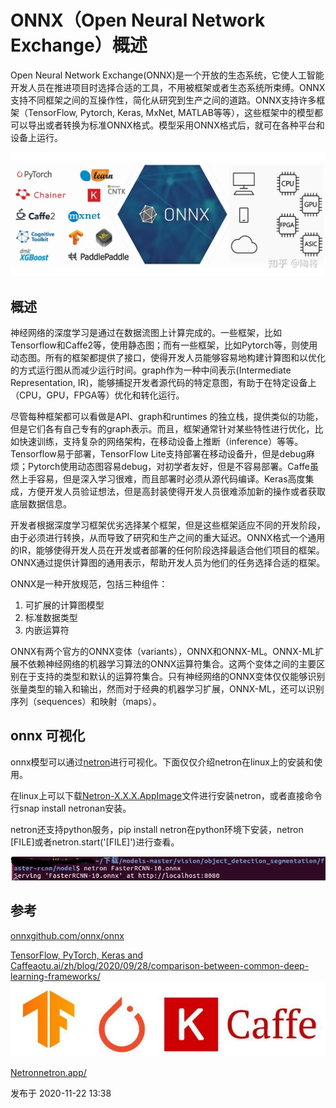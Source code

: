 # ONNX（Open Neural Network Exchange）概述

Open Neural Network Exchange(ONNX)是一个开放的生态系统，它使人工智能开发人员在推进项目时选择合适的工具，不用被框架或者生态系统所束缚。ONNX支持不同框架之间的互操作性，简化从研究到生产之间的道路。ONNX支持许多框架（TensorFlow, Pytorch, Keras, MxNet, MATLAB等等），这些框架中的模型都可以导出或者转换为标准ONNX格式。模型采用ONNX格式后，就可在各种平台和设备上运行。

![img](./assets/v2-6a1e677633ef8fb9eafc89d570cf316b_1440w.webp)

## **概述**

神经网络的深度学习是通过在数据流图上计算完成的。一些框架，比如Tensorflow和Caffe2等，使用静态图；而有一些框架，比如Pytorch等，则使用动态图。所有的框架都提供了接口，使得开发人员能够容易地构建计算图和以优化的方式运行图从而减少运行时间。graph作为一种中间表示(Intermediate Representation, IR)，能够捕捉开发者源代码的特定意图，有助于在特定设备上（CPU，GPU，FPGA等）优化和转化运行。

尽管每种框架都可以看做是API、graph和runtimes 的独立栈，提供类似的功能，但是它们各有自己专有的graph表示。而且，框架通常针对某些特性进行优化，比如快速训练，支持复杂的网络架构，在移动设备上推断（inference）等等。Tensorflow易于部署，TensorFlow Lite支持部署在移动设备升，但是debug麻烦；Pytorch使用动态图容易debug，对初学者友好，但是不容易部署。Caffe虽然上手容易，但是深入学习很难，而且部署时必须从源代码编译。Keras高度集成，方便开发人员验证想法，但是高封装使得开发人员很难添加新的操作或者获取底层数据信息。

开发者根据深度学习框架优劣选择某个框架，但是这些框架适应不同的开发阶段，由于必须进行转换，从而导致了研究和生产之间的重大延迟。ONNX格式一个通用的IR，能够使得开发人员在开发或者部署的任何阶段选择最适合他们项目的框架。ONNX通过提供计算图的通用表示，帮助开发人员为他们的任务选择合适的框架。

ONNX是一种开放规范，包括三种组件：

1. 可扩展的计算图模型
2. 标准数据类型
3. 内嵌运算符

ONNX有两个官方的ONNX变体（variants），ONNX和ONNX-ML。ONNX-ML扩展不依赖神经网络的机器学习算法的ONNX运算符集合。这两个变体之间的主要区别在于支持的类型和默认的运算符集合。只有神经网络的ONNX变体仅仅能够识别张量类型的输入和输出，然而对于经典的机器学习扩展，ONNX-ML，还可以识别序列（sequences）和映射（maps）。

## **onnx 可视化**

onnx模型可以通过[netron](https://link.zhihu.com/?target=https%3A//netron.app/)进行可视化。下面仅仅介绍netron在linux上的安装和使用。



在linux上可以下载[Netron-X.X.X.AppImage](https://link.zhihu.com/?target=https%3A//github.com/lutzroeder/netron/releases/tag/v4.6.3)文件进行安装netron，或者直接命令行snap install netronan安装。

netron还支持python服务，pip install netron在python环境下安装，netron [FILE]或者netron.start('[FILE]')进行查看。

![img](./assets/v2-4f53c2100dd8b21957b6f8515bc2aca7_1440w.webp)

## **参考**

[onnxgithub.com/onnx/onnx](https://link.zhihu.com/?target=https%3A//github.com/onnx/onnx)

[TensorFlow, PyTorch, Keras and Caffeaotu.ai/zh/blog/2020/09/28/comparison-between-common-deep-learning-frameworks/![img](./assets/v2-cb7806a4a561932fd953ffdf67c5fc8e_180x120.jpg)](https://link.zhihu.com/?target=https%3A//aotu.ai/zh/blog/2020/09/28/comparison-between-common-deep-learning-frameworks/)

[Netronnetron.app/](https://link.zhihu.com/?target=https%3A//netron.app/)



发布于 2020-11-22 13:38